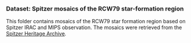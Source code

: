 ### Dataset: Spitzer mosaics of the RCW79 star-formation region

This folder contains mosaics of the RCW79 star formation region based on Spitzer
IRAC and MIPS observation. The mosaics were retrieved from the
[Spitzer Heritage Archive](http://sha.ipac.caltech.edu/applications/Spitzer/SHA/).
